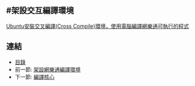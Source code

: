 #架設交互編譯環境
---

[Ubuntu安裝交叉編譯(Cross Compile)環境，使用電腦編譯網樂通可執行的程式](<http://blog.mirai.tw/nextvod-stlinux-cross-compile/>)

## 連結

   * [目錄](<index.md>)
   * 前一節: [架設網樂通編譯環境](<04.01.md>)
   * 下一節: [編譯核心](<04.03.md>)

